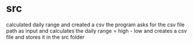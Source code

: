 # src
calculated daily range and created a csv
the program asks for the csv file path as input and calculates the daily range = high - low and creates a csv file and stores it in the src folder
